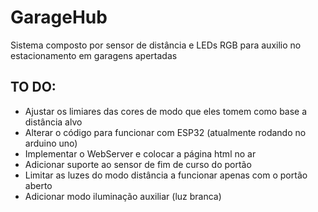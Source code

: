 # GarageHub
  Sistema composto por sensor de distância e LEDs RGB para auxilio no estacionamento
em garagens apertadas


## TO DO:
* Ajustar os limiares das cores de modo que eles tomem como base a distância alvo
* Alterar o código para funcionar com ESP32 (atualmente rodando no arduino uno)
* Implementar o WebServer e colocar a página html no ar
* Adicionar suporte ao sensor de fim de curso do portão
* Limitar as luzes do modo distância a funcionar apenas com o portão aberto
* Adicionar modo iluminação auxiliar (luz branca)
